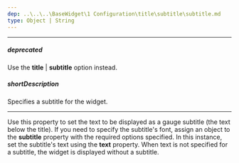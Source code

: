 ```yaml
---
dep: ..\..\..\BaseWidget\1 Configuration\title\subtitle\subtitle.md
type: Object | String
---
```

---
##### deprecated
Use the **title** | **subtitle** option instead.

##### shortDescription
Specifies a subtitle for the widget.

---
Use this property to set the text to be displayed as a gauge subtitle (the text below the title). If you need to specify the subtitle's font, assign an object to the **subtitle** property with the required options specified. In this instance, set the subtitle's text using the **text** property. When text is not specified for a subtitle, the widget is displayed without a subtitle.